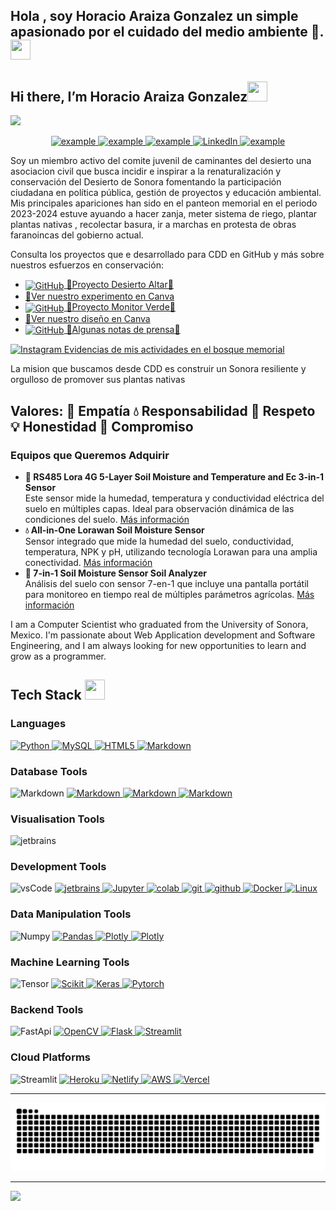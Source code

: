 ## Hola , soy  Horacio Araiza Gonzalez un simple apasionado por el cuidado del medio ambiente 🌳. <img src = "https://raw.githubusercontent.com/MartinHeinz/MartinHeinz/master/wave.gif" width = 32px height = 32px> 

## Hi there, I’m  Horacio Araiza Gonzalez<img src = "https://raw.githubusercontent.com/MartinHeinz/MartinHeinz/master/wave.gif" width = 32px height = 32px> 
<p>
  <a href="https://github.com/ErikFantomex"><img src="https://readme-typing-svg.herokuapp.com?&font=IBM+Plex+Sans&color=abcdef&size=20&lines=Welcome+to+my+GitHub+Profile!;Ambientalista+de+corazon+programador+de+profesion;I'm+a+Data+Scientist;I'm+also+studying+Computer+Science" /></a>
</p>

<p align ="center">
  <a  href="https://caminantesdeldesierto.org/" target="_blank">
    <img src="https://img.shields.io/badge/My_Website-000000?style=for-the-badge&logo=Microsoft-edge&logoColor=white" alt="example"/>
  </a>
  <a href="https://caminantesdeldesierto.org/" target="_blank">
      <img src="https://img.shields.io/badge/Hashnode-2962FF?style=for-the-badge&logo=hashnode&logoColor=white" alt="example"/>
  </a>	
  <a href="mailto:horacio.araiza.gonzalez@gmail.com?subject=Feedback%20From%20Github&body=Hello," target="_blank">
    <img src="https://img.shields.io/badge/Gmail-D14836?style=for-the-badge&logo=gmail&logoColor=white" alt="example"/>
  </a>
   <a href="https://www.linkedin.com/in/horacio-araiza-gonzalez-3461a51b1/" target="_blank">
    <img alt="LinkedIn" src="https://img.shields.io/badge/LinkedIn-0077B5?style=for-the-badge&logo=linkedin&logoColor=white">
  </a>   
 
  </a>  


  <a href="https://medium.com/@a217213318" target="_blank">
      <img src="https://img.shields.io/badge/Medium-black.svg?style=for-the-badge&logo=Medium&logoColor=white" alt="example"/>
    </a>
  </p>

<p>

Soy un miembro activo del comite juvenil de caminantes del desierto una asociacion civil que busca incidir e inspirar a la renaturalización y conservación del Desierto de Sonora fomentando la participación ciudadana en política pública, gestión de proyectos y educación ambiental.
Mis principales apariciones han sido en el panteon memorial en el periodo 2023-2024 estuve ayuando a hacer zanja, meter sistema de riego, plantar plantas nativas , recolectar basura, ir a marchas en protesta de obras faranoincas del gobierno actual.

</p>


<p>Consulta los proyectos que e desarrollado para CDD en GitHub y más sobre nuestros esfuerzos en conservación:</p>
<ul>
    <li>
        <a href="https://github.com/ErikFantomex/Desierto_altar" target="_blank">
            <img alt="GitHub" src="https://upload.wikimedia.org/wikipedia/commons/9/91/Octicons-mark-github.svg" style="width: 20px; height: 20px; vertical-align: middle;">
            🌳Proyecto Desierto Altar🌱
        </a>
    </li>
	<li>
		        <a href="https://www.canva.com/design/DAGIakwAwKE/qgtUx3p3yYSl7YuAMoPfmA/edit?utm_content=DAGIakwAwKE&utm_campaign=designshare&utm_medium=link2&utm_source=sharebutton
" target="_blank">
            📝Ver nuestro experimento en Canva
        </a>

	
</li>
    <li>
        <a href="https://github.com/ErikFantomex/Monitor_Verde" target="_blank">
            <img alt="GitHub" src="https://upload.wikimedia.org/wikipedia/commons/9/91/Octicons-mark-github.svg" style="width: 20px; height: 20px; vertical-align: middle;">
            🌳Proyecto Monitor Verde🌱
        </a>
    </li>
    <li>
        <a href="https://www.canva.com/design/DAGJvhXVmOk/SzfCAE5TCCK-IEE93swZbA/edit?utm_content=DAGJvhXVmOk&utm_campaign=designshare&utm_medium=link2&utm_source=sharebutton" target="_blank">
            📝Ver nuestro diseño en Canva
        </a>
    </li>
	    <li>
        <a href="https://github.com/ErikFantomex/Caminantes_del_desierto" target="_blank">
            <img alt="GitHub" src="https://upload.wikimedia.org/wikipedia/commons/9/91/Octicons-mark-github.svg" style="width: 20px; height: 20px; vertical-align: middle;">
            🌳Algunas notas de prensa🌱
        </a>
    </li>

</ul>


<a href="https://www.instagram.com/cddesierto/" target="_blank">
    <img alt="Instagram" src="https://upload.wikimedia.org/wikipedia/commons/a/a5/Instagram_icon.png" style="width: 20px; height: 20px;">
	Evidencias de mis actividades en el bosque memorial 
</a>

<p>
La mision que buscamos desde CDD es construir un Sonora resiliente y orgulloso de promover sus plantas nativas
</p>


<h2>Valores: 🌳 Empatía 💧 Responsabilidad 🔌 Respeto 💡 Honestidad 💼 Compromiso</h2>

<h3>Equipos que Queremos Adquirir</h3>
<ul>
    <li>
        <strong>🌳 RS485 Lora 4G 5-Layer Soil Moisture and Temperature and Ec 3-in-1 Sensor</strong><br>
        Este sensor mide la humedad, temperatura y conductividad eléctrica del suelo en múltiples capas. Ideal para observación dinámica de las condiciones del suelo.
        <a href="https://china-sentec.en.made-in-china.com/product/otTYzqEKuJkR/China-RS485-Lora-4G-5-Layer-Soil-Moisture-and-Temperature-and-Ec-3-in-1-Sensor.html" target="_blank">Más información</a>
    </li>
    <li>
        <strong>💧 All-in-One Lorawan Soil Moisture Sensor</strong><br>
        Sensor integrado que mide la humedad del suelo, conductividad, temperatura, NPK y pH, utilizando tecnología Lorawan para una amplia conectividad.
        <a href="https://mbtechno.en.made-in-china.com/product/wFAGtNjYrkVh/China-All-in-One-Lorawan-Soil-Moisture-Sensor-Moisture-Conductivity-Temperature-NPK-pH.html" target="_blank">Más información</a>
    </li>
    <li>
        <strong>🔌 7-in-1 Soil Moisture Sensor Soil Analyzer</strong><br>
        Análisis del suelo con sensor 7-en-1 que incluye una pantalla portátil para monitoreo en tiempo real de múltiples parámetros agrícolas.
        <a href="https://china-sentec.en.made-in-china.com/product/CJSpMZelMOhY/China-7-in-1-Soil-Moisture-Sensor-Soil-Anlyzer-with-Portable-Handheld-Display-Terminal-for-Agriculture.html" target="_blank">Más información</a>
    </li>
</ul>



<p >I am a Computer Scientist who graduated from the University of Sonora, Mexico. I'm passionate about Web Application development and Software Engineering, and I am always looking for new opportunities to learn and grow as a programmer.
</p>


## Tech Stack <img src = "https://media2.giphy.com/media/QssGEmpkyEOhBCb7e1/giphy.gif?cid=ecf05e47a0n3gi1bfqntqmob8g9aid1oyj2wr3ds3mg700bl&rid=giphy.gif" width = 32px height = 32px> 

### Languages 
<p align="left">
  <a href="https://www.python.org" target="_blank">
    <img alt="Python" src="https://img.shields.io/badge/Python-3776AB?style=for-the-badge&logo=python&logoColor=white">
  </a>
  
  <a href="https://www.mysql.com/">
	<img alt="MySQL" src="https://img.shields.io/badge/SQL-CC2927?style=for-the-badge&logo=microsoft%20sql%20server&logoColor=white">
  </a>

  <a href="" target="_blank">
    <img alt="HTML5" src="https://img.shields.io/badge/html5-%23E34F26.svg?style=for-the-badge&logo=html5&logoColor=white">
  </a>
 
  <a href="" target="_blank">
    <img alt="Markdown" src="https://img.shields.io/badge/markdown-%23000000.svg?style=for-the-badge&logo=markdown&logoColor=white">
  </a>
</p>

### Database Tools
<p
     <a href="" target="_blank">
    <img alt="Markdown" src="https://img.shields.io/badge/Microsoft%20SQL%20Sever-CC2927?style=for-the-badge&logo=microsoft%20sql%20server&logoColor=white">
  </a>
    <a href="" target="_blank">
    <img alt="Markdown" src="https://img.shields.io/badge/mysql-%2300f.svg?style=for-the-badge&logo=mysql&logoColor=white">
  </a>
    <a href="" target="_blank">
    <img alt="Markdown" src="https://img.shields.io/badge/postgres-%23316192.svg?style=for-the-badge&logo=postgresql&logoColor=white">
  </a>
    <a href="" target="_blank">
    <img alt="Markdown" src="https://img.shields.io/badge/sqlite-%2307405e.svg?style=for-the-badge&logo=sqlite&logoColor=white">
  </a>

</p>
  
### Visualisation Tools
<p  
  <a href="" target="_blank">
    <img src="https://img.shields.io/badge/PowerBI-F2C811?style=for-the-badge&logo=Power%20BI&logoColor=white" alt="jetbrains" />
  </a>
</p>
  
### Development Tools
<p
  <a href="https://code.visualstudio.com/" target="_blank">
    <img src="https://img.shields.io/badge/vscode-007ACC.svg?style=for-the-badge&logo=visualstudiocode&logoColor=white" alt="vsCode"/> 
  </a>
  <a href="https://www.jetbrains.com/" target="_blank">
    <img src="https://img.shields.io/badge/PyCharm-000000.svg?&style=for-the-badge&logo=PyCharm&logoColor=white" alt="jetbrains" />
  </a>
   <a href="https://jupyter.org/" target="_blank">
    <img alt="Jupyter" src="https://img.shields.io/badge/Jupyter-F37626.svg?&style=for-the-badge&logo=Jupyter&logoColor=white">
  </a>
  <a href="https://colab.research.google.com/" target="_blank">
    <img alt="colab" src="https://img.shields.io/badge/Colab-F9AB00?style=for-the-badge&logo=googlecolab&color=525252">
  </a>
  <a href="https://git-scm.com/" target="_blank">
    <img src="https://img.shields.io/badge/git-F05032.svg?style=for-the-badge&logo=git&logoColor=white"
      alt="git"/>
  </a>
  <a href="https://github.com/ELanza-48" target="_blank">
    <img src="https://img.shields.io/badge/github-181717.svg?style=for-the-badge&logo=github&logoColor=white" alt="github" />
  </a>
  <a href="https://docker.com/" target="_blank">
    <img alt="Docker" src="https://img.shields.io/badge/Docker-blue.svg?&style=for-the-badge&logo=Docker&logoColor=white">
  </a>
  <a href="https://linux.com/" target="_blank">
    <img alt="Linux" src="https://img.shields.io/badge/Linux-FCC624?style=for-the-badge&logo=linux&logoColor=black">
  </a>
  
</p>


### Data Manipulation Tools
<p  
  <a href="https://numpy.org/" target="_blank">
    <img alt="Numpy" src="https://img.shields.io/badge/Numpy-777BB4?style=for-the-badge&logo=numpy&logoColor=white">
  </a>

   <a href="https://pandas.pydata.org/" target="_blank">
    <img alt="Pandas" src="https://img.shields.io/badge/Pandas-2C2D72?style=for-the-badge&logo=pandas&logoColor=white">
  </a>

   <a href="https://plotly.com/" target="_blank">
    <img alt="Plotly" src="https://img.shields.io/badge/Plotly-239120?style=for-the-badge&logo=plotly&logoColor=white">
  </a>
  <a href="https://plotly.com/" target="_blank">
    <img alt="Plotly" src="https://img.shields.io/badge/SciPy-%230C55A5.svg?style=for-the-badge&logo=scipy&logoColor=%white">
  </a>

 </p>
  

### Machine Learning Tools
<p
   <a href="" target="_blank">
    <img alt="Tensor" src="https://img.shields.io/badge/TensorFlow-FF6F00?style=for-the-badge&logo=tensorflow&logoColor=white">
  </a>

   <a href="https://scikit-learn.org/" target="_blank">
    <img alt="Scikit" src="https://img.shields.io/badge/scikit_learn-F7931E?style=for-the-badge&logo=scikit-learn&logoColor=white">
   </a>

   <a href="https://keras.io/" target="_blank">
    <img alt="Keras" src="https://img.shields.io/badge/Keras-D00000?style=for-the-badge&logo=Keras&logoColor=white">
   </a>

   <a href="https://pytorch.org/" target="_blank">
    <img alt="Pytorch" src="https://img.shields.io/badge/Pytorch-red?style=for-the-badge&logo=Pytorch&logoColor=white">
   </a>


 </p>

### Backend Tools
<p
  
  <a href="" target="_blank">
    <img alt="FastApi" src="https://img.shields.io/badge/FastAPI-005571?style=for-the-badge&logo=fastapi">
  </a>
  <a href="https://opencv.org/" target="_blank">
    <img alt="OpenCV" src="https://img.shields.io/badge/OpenCV-27338e?style=for-the-badge&logo=OpenCV&logoColor=white">
  </a>
  <a href="" target="_blank">
    <img alt="Flask" src="https://img.shields.io/badge/flask-%23000.svg?style=for-the-badge&logo=flask&logoColor=white">
  </a>
  <a href="https://streamlit.io/" target="_blank">
    <img alt="Streamlit" src="https://img.shields.io/badge/Streamlit-FF4B4B?style=for-the-badge&logo=Streamlit&logoColor=white">
  </a>


 </p>
 
 ### Cloud Platforms
<p
   
  <a href="https://streamlit.io/" target="_blank">
    <img alt="Streamlit" src="https://img.shields.io/badge/Streamlit-Cloud-FF4B4B?style=for-the-badge&logo=Streamlit&logoColor=white">
  </a>
  <a href="" target="_blank">
    <img alt="Heroku" src="https://img.shields.io/badge/heroku-%23430098.svg?style=for-the-badge&logo=heroku&logoColor=white">
  </a>
   <a href="" target="_blank">
    <img alt="Netlify" src="https://img.shields.io/badge/netlify-%23000000.svg?style=for-the-badge&logo=netlify&logoColor=#00C7B7">
  </a> 
  <a href="" target="_blank">
    <img alt="AWS" src="https://img.shields.io/badge/Amazon_AWS-FF9900?style=for-the-badge&logo=amazonaws&logoColor=white">
  </a>
  <a href="" target="_blank">
    <img alt="Vercel" src="https://img.shields.io/badge/Vercel-000000?style=for-the-badge&logo=vercel&logoColor=white">
  </a>





  
</p>
 

<!--
### Automation Tools
<p
  <a href="https://www.selenium.dev/" target="_blank">
    <img alt="Selenium" src="https://img.shields.io/badge/Selenium-43B02A?style=for-the-badge&logo=Selenium&logoColor=white">
  </a>
  <a href="https://www.selenium.dev/" target="_blank">
    <img alt="Arduino" src="https://img.shields.io/badge/-Arduino-00979D?style=for-the-badge&logo=Arduino&logoColor=white">
  </a>

 </p>

-->

----

<p align="center">
  <img  src="https://raw.githubusercontent.com/Elanza-48/Elanza-48/main/resources/img/github-contribution-grid-snake.svg"
    alt="example" />
</p>

------
![](https://hit.yhype.me/github/profile?user_id=101701760)



<!---
## About Me
- 👀 I’m interested in Python programming
- 🌱 I’m currently learning Machine Learning and Data Science using python
- 💞️ I’m looking to collaborate on any development project 
- 📫 How to reach me: horacio.araiza.gonzalez@gmail.com
- >


